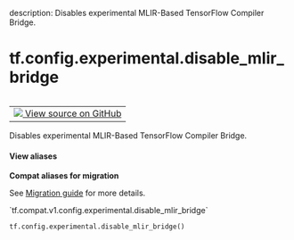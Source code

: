 description: Disables experimental MLIR-Based TensorFlow Compiler Bridge.

<div itemscope itemtype="http://developers.google.com/ReferenceObject">
<meta itemprop="name" content="tf.config.experimental.disable_mlir_bridge" />
<meta itemprop="path" content="Stable" />
</div>

# tf.config.experimental.disable_mlir_bridge

<!-- Insert buttons and diff -->

<table class="tfo-notebook-buttons tfo-api nocontent" align="left">
<td>
  <a target="_blank" href="https://github.com/tensorflow/tensorflow/blob/r2.2/tensorflow/python/framework/config.py#L629-L632">
    <img src="https://www.tensorflow.org/images/GitHub-Mark-32px.png" />
    View source on GitHub
  </a>
</td>
</table>



Disables experimental MLIR-Based TensorFlow Compiler Bridge.

<section class="expandable">
  <h4 class="showalways">View aliases</h4>
  <p>
<b>Compat aliases for migration</b>
<p>See
<a href="https://www.tensorflow.org/guide/migrate">Migration guide</a> for
more details.</p>
<p>`tf.compat.v1.config.experimental.disable_mlir_bridge`</p>
</p>
</section>

<pre class="devsite-click-to-copy prettyprint lang-py tfo-signature-link">
<code>tf.config.experimental.disable_mlir_bridge()
</code></pre>



<!-- Placeholder for "Used in" -->
